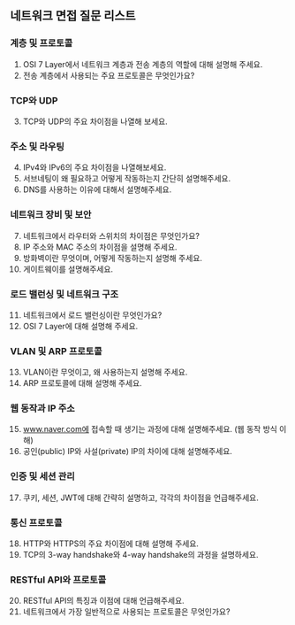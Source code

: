 ## 네트워크 면접 질문 리스트

<h3>계층 및 프로토콜</h3>

1. OSI 7 Layer에서 네트워크 계층과 전송 계층의 역할에 대해 설명해 주세요.
2. 전송 계층에서 사용되는 주요 프로토콜은 무엇인가요?

<h3>TCP와 UDP</h3>

3. TCP와 UDP의 주요 차이점을 나열해 보세요.

<h3>주소 및 라우팅</h3>

4. IPv4와 IPv6의 주요 차이점을 나열해보세요.
5. 서브네팅이 왜 필요하고 어떻게 작동하는지 간단히 설명해주세요.
6. DNS를 사용하는 이유에 대해서 설명해주세요.

<h3>네트워크 장비 및 보안</h3>

7. 네트워크에서 라우터와 스위치의 차이점은 무엇인가요?
8. IP 주소와 MAC 주소의 차이점을 설명해 주세요.
9. 방화벽이란 무엇이며, 어떻게 작동하는지 설명해 주세요.
10. 게이트웨이를 설명해주세요.

<h3>로드 밸런싱 및 네트워크 구조</h3>

11. 네트워크에서 로드 밸런싱이란 무엇인가요?
12. OSI 7 Layer에 대해 설명해 주세요.

<h3>VLAN 및 ARP 프로토콜</h3>

13. VLAN이란 무엇이고, 왜 사용하는지 설명해 주세요.
14. ARP 프로토콜에 대해 설명해 주세요.

<h3>웹 동작과 IP 주소</h3>

15. www.naver.com에 접속할 때 생기는 과정에 대해 설명해주세요. (웹 동작 방식 이해)
16. 공인(public) IP와 사설(private) IP의 차이에 대해 설명해주세요.

<h3>인증 및 세션 관리</h3>

17. 쿠키, 세션, JWT에 대해 간략히 설명하고, 각각의 차이점을 언급해주세요.

<h3>통신 프로토콜</h3>

18. HTTP와 HTTPS의 주요 차이점에 대해 설명해 주세요.
19. TCP의 3-way handshake와 4-way handshake의 과정을 설명하세요.

<h3>RESTful API와 프로토콜</h3>

20. RESTful API의 특징과 이점에 대해 언급해주세요.
21. 네트워크에서 가장 일반적으로 사용되는 프로토콜은 무엇인가요?
